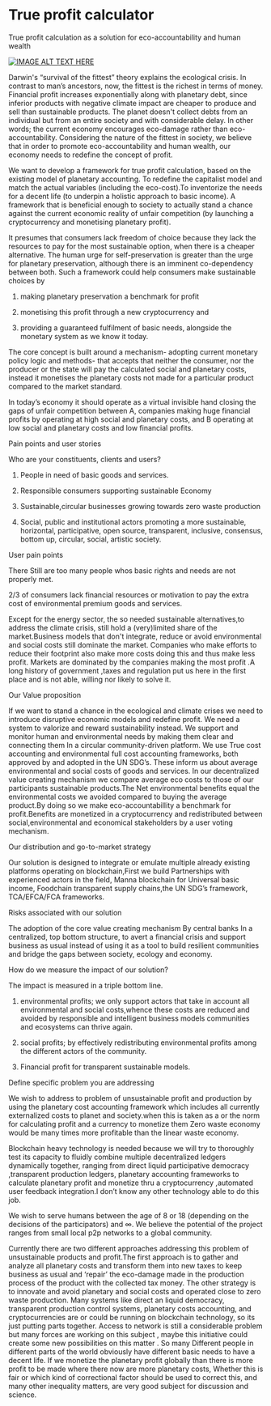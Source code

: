 

# True profit calculator


True profit calculation as a solution for eco-accountability and human wealth

[![IMAGE ALT TEXT HERE](https://img.youtube.com/vi/p4MRqNDMsIQ/0.jpg)](https://www.youtube.com/watch?v=p4MRqNDMsIQ)


Darwin's “survival of the fittest” theory explains the ecological crisis. In contrast to man’s ancestors, now, the fittest is the richest in terms of money. Financial profit increases exponentially along with planetary debt, since inferior products with negative climate impact are cheaper to produce and sell than sustainable products. The planet doesn't collect debts from an individual but from an entire society and with considerable delay. In other words; the current economy encourages eco-damage rather than eco-accountability. Considering the nature of the fittest in society, we believe that in order to promote eco-accountability and human wealth, our economy needs to redefine the concept of profit. 


We want to develop a framework for true profit calculation, based on the existing model of planetary accounting. To redefine the capitalist model and match the actual variables (including the eco-cost).To inventorize the needs for a decent life (to underpin a holistic approach to basic income). A framework that is beneficial enough to society to actually stand a chance against the current economic reality of unfair competition (by launching a cryptocurrency and monetising planetary profit).


It presumes that consumers lack freedom of choice because they lack the resources to pay for the most sustainable option, when there is a cheaper alternative.  The human urge for self-preservation is greater than the urge for planetary preservation, although there is an imminent co-dependency between both. Such a framework could help consumers make sustainable choices by

 1) making planetary preservation a benchmark for profit

 2) monetising this profit through a new cryptocurrency and 

 3) providing a guaranteed fulfilment of basic needs, alongside the monetary system as we know it today. 


The core concept is built around a mechanism- adopting current monetary policy logic and methods- that accepts that neither the consumer, nor the producer or the state will pay the calculated social and planetary costs, instead it monetises the planetary costs not made for a particular product compared to the market standard.

In today’s economy it should operate as a virtual invisible hand closing the gaps of unfair competition between A, companies making huge financial profits by operating at high social and planetary costs, and B operating at low social and planetary costs and low financial profits.

Pain points and user stories 
 
Who are your constituents, clients and users?  
 
 
 1) People in need of basic goods and services. 
 
 2) Responsible consumers  supporting sustainable Economy  
 
 3) Sustainable,circular businesses growing towards zero waste production  
 
 4) Social, public and institutional actors promoting a more sustainable, horizontal, participative, open source, transparent, inclusive, consensus, bottom up, circular, social, artistic society.   
 
User pain points  
 
  
 
 There Still are too many people whos basic rights and needs are not properly met. 
 
2/3  of consumers  lack financial resources or motivation to pay the extra cost of environmental premium goods and services. 
 
Except for the energy sector, the so needed sustainable alternatives,to address the climate crisis, still hold a (very)limited share of the market.Business models that don't integrate, reduce or avoid environmental and social costs still dominate the market. Companies who make efforts to reduce their footprint also make more costs doing this and thus make less profit. Markets are dominated  by the companies making the most profit .A long history of government ,taxes and regulation put us here in the first place and is not able, willing nor likely to solve it. 
 
 
 
 
 
 
 
Our Value proposition 
 
 If we want to stand a chance in the ecological and climate crises we need to introduce disruptive  economic models and redefine profit. We need a system  to valorize and reward sustainability instead. 
We support and monitor human and environmental needs by making them clear and connecting them In a circular community-driven platform. We use True cost accounting and environmental full cost accounting frameworks, both approved by and adopted in the UN SDG’s. These inform us about average environmental and social costs of goods and services. In our decentralized value creating mechanism we compare average eco costs to those of our participants sustainable products.The Net environmental benefits equal the environmental costs we avoided compared to buying the average product.By doing so we make eco-accountabillity a benchmark for profit.Benefits are monetized in a cryptocurrency and redistributed between social,environmental and economical stakeholders by a user voting mechanism. 
 
 
  
 
 
 
Our distribution and go-to-market strategy  
 
Our solution is designed to integrate or emulate multiple already existing platforms operating on blockchain,First we build Partnerships with experienced actors in the field, Manna blockchain for Universal basic income, Foodchain transparent supply chains,the UN SDG’s framework, TCA/EFCA/FCA frameworks. 
 
 
Risks associated with our solution 
 
 
The adoption of the core value creating mechanism By central banks In a centralized, top bottom structure, to avert a financial crisis and support business as usual instead of using it as a tool to build resilient communities and bridge the gaps between society, ecology and economy. 
 
 
How do we measure the impact of our solution? 
 
The impact is measured in a triple bottom line.  
 
1)  environmental profits; we only support actors that take in account all environmental and social costs,whence these costs are reduced and avoided by responsible and intelligent business models communities and ecosystems can thrive again. 
 
2) social profits; by effectively redistributing environmental profits among the different actors of the community.  
 
3) Financial profit for transparent sustainable models. 

Define specific problem you are addressing

We wish to address to problem of  unsustainable profit and production by using the planetary cost accounting framework which includes all currently externalized costs to planet and society.when this is taken as a or the norm for calculating profit and a currency to monetize them Zero waste economy would be many times more profitable than the linear waste economy.

Blockchain heavy technology is needed because we will try to thoroughly test its capacity to fluidly combine multiple decentralized ledgers dynamically together, ranging from direct liquid participative democracy ,transparent production ledgers, planetary accounting frameworks to calculate planetary profit and monetize thru a cryptocurrency ,automated user feedback integration.I don’t know any other technology able to do this job.

We wish to serve humans between the age of 8 or 18 (depending on the decisions of the participators) and ∞. We believe the potential of the project ranges from small local p2p networks to a global community.

Currently there are two different approaches addressing this problem of unsustainable products and profit.The first approach is to gather and analyze all planetary costs and transform them into new taxes to keep business as usual and ‘repair’ the eco-damage made in the production process of the product with the collected tax money. The other strategy is to innovate and avoid planetary and social costs and operated close to zero waste production. Many systems like direct an liquid democracy, transparent production control systems, planetary costs accounting, and cryptocurrencies are or could be running on blockchain technology, so its just putting parts together.
Access to network is still a considerable problem but many forces are working on this subject , maybe this initiative could create some new possibilities on this matter .
So many Different people in different parts of the world  obviously have different basic needs to have a decent life.
If we monetize the planetary profit globally than there is more profit to be made where there now are more planetary costs, Whether this is fair or which kind of correctional factor should be used to correct this, and many other inequality matters, are very good subject for discussion and science.


